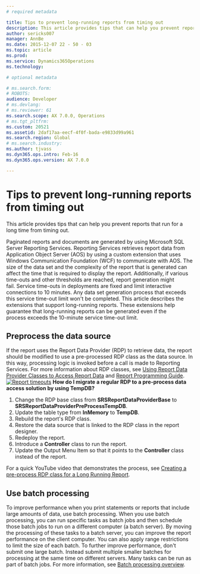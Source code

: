 ```yaml
---
# required metadata

title: Tips to prevent long-running reports from timing out
description: This article provides tips that can help you prevent reports that run for a long time from timing out. 
author: sericks007
manager: AnnBe
ms.date: 2015-12-07 22 - 50 - 03
ms.topic: article
ms.prod: 
ms.service: Dynamics365Operations
ms.technology: 

# optional metadata

# ms.search.form: 
# ROBOTS: 
audience: Developer
# ms.devlang: 
# ms.reviewer: 61
ms.search.scope: AX 7.0.0, Operations
# ms.tgt_pltfrm: 
ms.custom: 20521
ms.assetid: 2daf17aa-eecf-4f0f-bada-e9833d99a961
ms.search.region: Global
# ms.search.industry: 
ms.author: tjvass
ms.dyn365.ops.intro: Feb-16
ms.dyn365.ops.version: AX 7.0.0

---
```


# Tips to prevent long-running reports from timing out

This article provides tips that can help you prevent reports that run for a long time from timing out. 

Paginated reports and documents are generated by using Microsoft SQL Server Reporting Services. Reporting Services retrieves report data from Application Object Server (AOS) by using a custom extension that uses Windows Communication Foundation (WCF) to communicate with AOS. The size of the data set and the complexity of the report that is generated can affect the time that is required to display the report. Additionally, if various time-outs and other thresholds are reached, report generation might fail. Service time-outs in deployments are fixed and limit interactive connections to 10 minutes. Any data set generation process that exceeds this service time-out limit won't be completed. This article describes the extensions that support long-running reports. These extensions help guarantee that long-running reports can be generated even if the process exceeds the 10-minute service time-out limit.

## Preprocess the data source
If the report uses the Report Data Provider (RDP) to retrieve data, the report should be modified to use a pre-processed RDP class as the data source. In this way, processing logic is invoked before a call is made to Reporting Services. For more information about RDP classes, see [Using Report Data Provider Classes to Access Report Data](http://technet.microsoft.com/library/66667d57-37b1-48a8-90a1-ab8231698463(AX.60).aspx) and [Report Programming Guide](http://technet.microsoft.com/library/1a6cb21f-e665-45ef-8bf7-4df31e6ca0b7(AX.60).aspx). [![Report timeouts](./media/report-timeouts.png)](./media/report-timeouts.png) **How do I migrate a regular RDP to a pre-process data access solution by using TempDB?**

1.  Change the RDP base class from **SRSReportDataProviderBase** to **SRSReportDataProviderPreProcessTempDB**.
2.  Update the table type from **InMemory** to **TempDB**.
3.  Rebuild the report's RDP class.
4.  Restore the data source that is linked to the RDP class in the report designer.
5.  Redeploy the report.
6.  Introduce a **Controller** class to run the report.
7.  Update the Output Menu Item so that it points to the **Controller** class instead of the report.

For a quick YouTube video that demonstrates the process, see [Creating a pre-process RDP class for a Long Running Report](http://View:http://www.youtube.com/watch?v=6tdQtHV2WAc&list=UUfGIUxWmd1ZA11NB8FgVWpw).

## Use batch processing
To improve performance when you print statements or reports that include large amounts of data, use batch processing. When you use batch processing, you can run specific tasks as batch jobs and then schedule those batch jobs to run on a different computer (a batch server). By moving the processing of these tasks to a batch server, you can improve the report performance on the client computer. You can also apply range restrictions to limit the size of each batch. To further improve performance, don't submit one large batch. Instead submit multiple smaller batches for processing at the same time on different servers. Many tasks can be run as part of batch jobs. For more information, see [Batch processing overview](batch-processing-overview.md).

